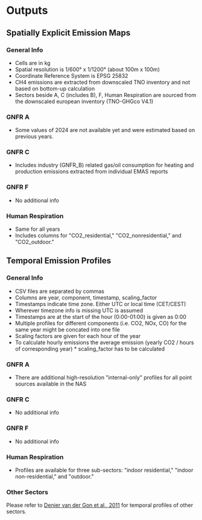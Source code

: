 # Outputs

## Spatially Explicit Emission Maps

### General Info
 - Cells are in kg
 - Spatial resolution is 1/600° x 1/1200° (about 100m x 100m)
 - Coordinate Reference System is EPSG 25832
 - CH4 emissions are extracted from downscaled TNO inventory and not based on bottom-up calculation
 - Sectors beside A, C (includes B), F, Human Respiration are sourced from the downscaled european inventory (TNO-GHGco V4.1)
  
### GNFR A
- Some values of 2024 are not available yet and were estimated based on previous years.
### GNFR C
- Includes industry (GNFR_B) related gas/oil consumption for heating and production emissions extracted from individual EMAS reports
### GNFR F
- No additional info
### Human Respiration
- Same for all years
- Includes columns for "CO2_residential," "CO2_nonresidential," and "CO2_outdoor."

## Temporal Emission Profiles

### General Info
 - CSV files are separated by commas
 - Columns are year, component, timestamp, scaling_factor
 - Timestamps indicate time zone. Either UTC or local time (CET/CEST)
 - Wherever timezone info is missing UTC is assumed
 - Timestamps are at the start of the hour (0:00-01:00) is given as 0:00
 - Multiple profiles for different components (i.e. CO2, NOx, CO) for the same year might be concated into one file
 - Scaling factors are given for each hour of the year
 - To calculate hourly emissions the average emission (yearly CO2 / hours of corresponding year) * scaling_factor has to be calculated

  
### GNFR A
- There are additional high-resolution "internal-only" profiles for all point sources available in the NAS
### GNFR C
- No additional info
### GNFR F
- No additional info
### Human Respiration
- Profiles are available for three sub-sectors: "indoor residential," "indoor non-residential," and "outdoor."

### Other Sectors
Please refer to [Denier van der Gon et al., 2011](https://atmosphere.copernicus.eu/sites/default/files/2019-07/MACC_TNO_del_1_3_v2.pdf) for temporal profiles of other sectors.